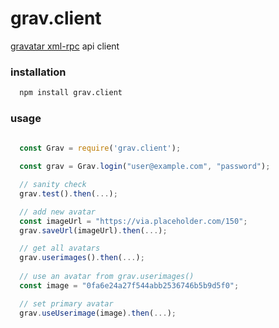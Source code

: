 # grav.client

 [gravatar xml-rpc](https://en.gravatar.com/site/implement/xmlrpc/) api client

### installation

```sh
  npm install grav.client
```

### usage

```javascript
 
  const Grav = require('grav.client');

  const grav = Grav.login("user@example.com", "password");

  // sanity check
  grav.test().then(...);

  // add new avatar
  const imageUrl = "https://via.placeholder.com/150";
  grav.saveUrl(imageUrl).then(...);

  // get all avatars
  grav.userimages().then(...);
  
  // use an avatar from grav.userimages()
  const image = "0fa6e24a27f544abb2536746b5b9d5f0";

  // set primary avatar
  grav.useUserimage(image).then(...);

 ```